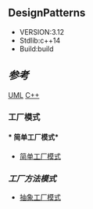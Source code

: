 DesignPatterns
------------------------

- VERSION:3.12
- Stdlib:c++14
- Build:build
## *参考* 
[UML](https://plantuml.com/zh/)
[C++](https://zh.cppreference.com/w/cpp)

### 工厂模式
#### * 简单工厂模式*
* [简单工厂模式](simple_factory\doc\SimpleFactory.md)
###  *工厂方法模式*
* [抽象工厂模式](abstract_factory\doc\AbstractFactory.md)
